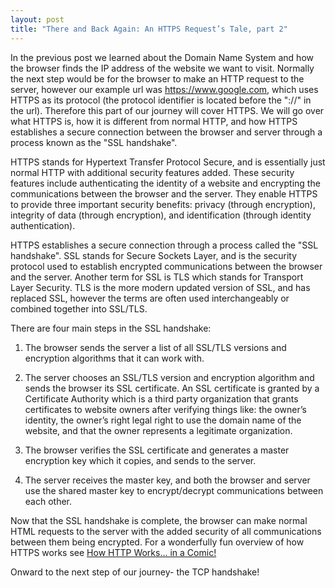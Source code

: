 ```yaml
---
layout: post
title: "There and Back Again: An HTTPS Request’s Tale, part 2"
---
```


In the previous post we learned about the Domain Name System and how the browser finds the IP address of the website we want to visit.  Normally the next step would be for the browser to make an HTTP request to the server, however our example url was https://www.google.com, which uses HTTPS as its protocol (the protocol identifier is located before the "://" in the url).  Therefore this part of our journey will cover HTTPS.  We will go over what HTTPS is, how it is different from normal HTTP, and how HTTPS establishes a secure connection between the browser and server through a process known as the "SSL handshake".

HTTPS stands for Hypertext Transfer Protocol Secure, and is essentially just normal HTTP with additional security features added.  These security features include authenticating the identity of a website and encrypting the communications between the browser and the server.  They enable HTTPS to provide three important security benefits: privacy (through encryption), integrity of data (through encryption), and identification (through identity authentication).

HTTPS establishes a secure connection through a process called the "SSL handshake".  SSL stands for Secure Sockets Layer, and is the security protocol used to establish encrypted communications between the browser and the server.  Another term for SSL is TLS which stands for Transport Layer Security.  TLS is the more modern updated version of SSL, and has replaced SSL, however the terms are often used interchangeably or combined together into SSL/TLS.

There are four main steps in the SSL handshake:

1. The browser sends the server a list of all SSL/TLS versions and encryption algorithms that it can work with.

2. The server chooses an SSL/TLS version and encryption algorithm and sends the browser its SSL certificate.  An SSL certificate is granted by a Certificate Authority which is a third party organization that grants certificates to website owners after verifying things like: the owner’s identity, the owner’s right legal right to use the domain name of the website, and that the owner represents a legitimate organization.

3. The browser verifies the SSL certificate and generates a master encryption key which it copies, and sends to the server.

4. The server receives the master key, and both the browser and server use the shared master key to encrypt/decrypt communications between each other.


Now that the SSL handshake is complete, the browser can make normal HTML requests to the server with the added security of all communications between them being encrypted.  For a wonderfully fun overview of how HTTPS works see [How HTTP Works... in a Comic!](https://howhttps.works/)

Onward to the next step of our journey- the TCP handshake!
